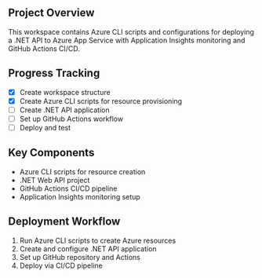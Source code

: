 <!-- Workspace-specific instructions for Azure .NET API deployment project -->

## Project Overview
This workspace contains Azure CLI scripts and configurations for deploying a .NET API to Azure App Service with Application Insights monitoring and GitHub Actions CI/CD.

## Progress Tracking
- [x] Create workspace structure
- [x] Create Azure CLI scripts for resource provisioning
- [ ] Create .NET API application
- [ ] Set up GitHub Actions workflow
- [ ] Deploy and test

## Key Components
- Azure CLI scripts for resource creation
- .NET Web API project
- GitHub Actions CI/CD pipeline
- Application Insights monitoring setup

## Deployment Workflow
1. Run Azure CLI scripts to create Azure resources
2. Create and configure .NET API application
3. Set up GitHub repository and Actions
4. Deploy via CI/CD pipeline
